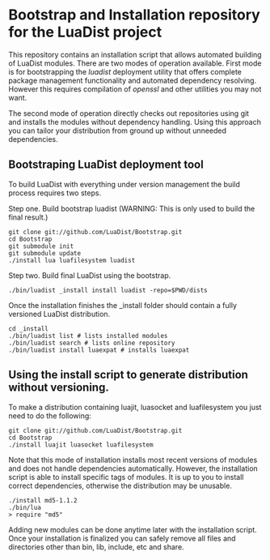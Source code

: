 Bootstrap and Installation repository for the LuaDist project
===

This repository contains an installation script that allows automated building of LuaDist modules. There are two modes of operation available. First mode is for bootstrapping the _luadist_ deployment utility that offers complete package management functionality and automated dependency resolving. However this requires compilation of _openssl_ and other utilities you may not want.

The second mode of operation directly checks out repositories using git and installs the modules without dependency handling. Using this approach you can tailor your distribution from ground up without unneeded dependencies.

Bootstraping LuaDist deployment tool
---

To build LuaDist with everything under version management the build process requires two steps.

Step one. Build bootstrap luadist (WARNING: This is only used to build the final result.)

    git clone git://github.com/LuaDist/Bootstrap.git
    cd Bootstrap
    git submodule init
    git submodule update
    ./install lua luafilesystem luadist

Step two. Build final LuaDist using the bootstrap.

    ./bin/luadist _install install luadist -repo=$PWD/dists
    
Once the installation finishes the _install folder should contain a fully versioned LuaDist distribution.

    cd _install
    ./bin/luadist list # lists installed modules
    ./bin/luadist search # lists online repository
    ./bin/luadist install luaexpat # installs luaexpat     

Using the install script to generate distribution without versioning.
---

To make a distribution containing luajit, luasocket and luafilesystem you just need to do the following:

    git clone git://github.com/LuaDist/Bootstrap.git
    cd Bootstrap
    ./install luajit luasocket luafilesystem
    
Note that this mode of installation installs most recent versions of modules and does not handle dependencies automatically. However, the installation script is able to install specific tags of modules. It is up to you to install correct dependencies, otherwise the distribution may be unusable.

    ./install md5-1.1.2 
    ./bin/lua
    > require "md5"
    
Adding new modules can be done anytime later with the installation script. Once your installation is finalized you can safely remove all files and directories other than bin, lib, include, etc and share.
